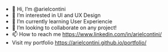 - 👋 Hi, I’m @arielcontini
- 👀 I’m interested in UI and UX Design
- 🌱 I’m currently learning User Experiencie
- 💞️ I’m looking to collaborate on any project!
- 📫 How to reach me https://www.linkedin.com/in/arielcontini/
- Visit my portfolio https://arielcontini.github.io/portfolio/

<!---
arielcontini/arielcontini is a ✨ special ✨ repository because its `README.md` (this file) appears on your GitHub profile.
You can click the Preview link to take a look at your changes.
--->
